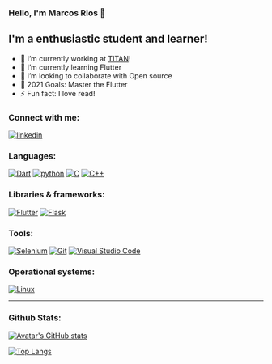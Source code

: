 ### Hello, I'm Marcos Rios 👋


## I'm a enthusiastic student and learner!

- 🔭 I’m currently working at [TITAN](https://titanci.com.br/)!
- 🌱 I’m currently learning Flutter
- 👯 I’m looking to collaborate with Open source
- 🥅 2021 Goals: Master the Flutter
- ⚡ Fun fact: I love read!

### Connect with me:

[![linkedin](https://img.shields.io/badge/linkedin-%230077B5.svg?style=for-the-badge&logo=linkedin&logoColor=white)](https://www.linkedin.com/in/marcosriosaraujo/)

### Languages:

[![Dart](https://img.shields.io/badge/dart-%230175C2.svg?style=for-the-badge&logo=dart&logoColor=white)](https://dart.dev/)
[![python](https://img.shields.io/badge/python-%2314354C.svg?style=for-the-badge&logo=python&logoColor=white)](https://www.python.org/)
[![C](https://img.shields.io/badge/c-%2300599C.svg?style=for-the-badge&logo=c&logoColor=white)](https://en.wikipedia.org/wiki/C_(programming_language))
[![C++](https://img.shields.io/badge/c++-%2300599C.svg?style=for-the-badge&logo=c%2B%2B&logoColor=white)](https://en.wikipedia.org/wiki/C%2B%2B)

### Libraries & frameworks:
[![Flutter](https://img.shields.io/badge/Flutter-%2302569B.svg?style=for-the-badge&logo=Flutter&logoColor=white)](https://flutter.dev/)
[![Flask](https://img.shields.io/badge/flask-%23000.svg?style=for-the-badge&logo=flask&logoColor=white)](https://flask.palletsprojects.com/en/2.0.x/)

### Tools:
[![Selenium](https://img.shields.io/badge/Selenium-%2302569B.svg?style=for-the-badge&logo=Selenium&logoColor=white)](https://www.selenium.dev/)
[![Git](https://img.shields.io/badge/git-%23F05033.svg?style=for-the-badge&logo=git&logoColor=white)](https://git-scm.com/)
[![Visual Studio Code](https://img.shields.io/badge/VisualStudioCode-0078d7.svg?style=for-the-badge&logo=visual-studio-code&logoColor=white)](https://code.visualstudio.com/)

### Operational systems:
[![Linux](https://img.shields.io/badge/Linux-FCC624?style=for-the-badge&logo=linux&logoColor=black)](https://www.linux.org/)

---
### Github Stats:
[![Avatar's GitHub stats](https://github-readme-stats.vercel.app/api?username=avatarrrrr&count_private=true&show_icons=true&theme=radical)](https://github.com/anuraghazra/github-readme-stats)

[![Top Langs](https://github-readme-stats.vercel.app/api/top-langs/?username=avatarrrrr&layout=compact&hide=html,css&theme=radical)](https://github.com/anuraghazra/github-readme-stats)

